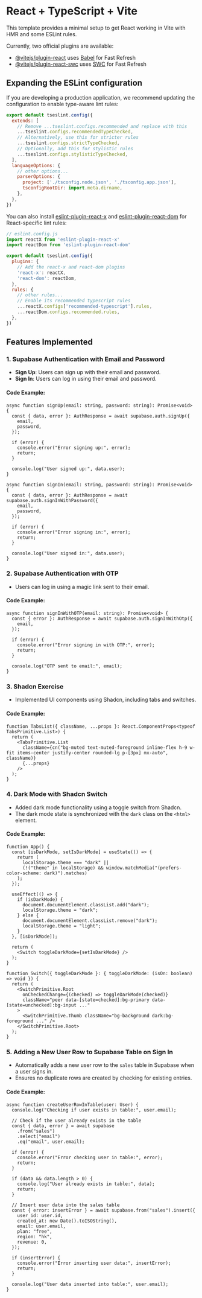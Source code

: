# React + TypeScript + Vite

This template provides a minimal setup to get React working in Vite with HMR and some ESLint rules.

Currently, two official plugins are available:

- [@vitejs/plugin-react](https://github.com/vitejs/vite-plugin-react/blob/main/packages/plugin-react) uses [Babel](https://babeljs.io/) for Fast Refresh
- [@vitejs/plugin-react-swc](https://github.com/vitejs/vite-plugin-react/blob/main/packages/plugin-react-swc) uses [SWC](https://swc.rs/) for Fast Refresh

## Expanding the ESLint configuration

If you are developing a production application, we recommend updating the configuration to enable type-aware lint rules:

```js
export default tseslint.config({
  extends: [
    // Remove ...tseslint.configs.recommended and replace with this
    ...tseslint.configs.recommendedTypeChecked,
    // Alternatively, use this for stricter rules
    ...tseslint.configs.strictTypeChecked,
    // Optionally, add this for stylistic rules
    ...tseslint.configs.stylisticTypeChecked,
  ],
  languageOptions: {
    // other options...
    parserOptions: {
      project: ['./tsconfig.node.json', './tsconfig.app.json'],
      tsconfigRootDir: import.meta.dirname,
    },
  },
})
```

You can also install [eslint-plugin-react-x](https://github.com/Rel1cx/eslint-react/tree/main/packages/plugins/eslint-plugin-react-x) and [eslint-plugin-react-dom](https://github.com/Rel1cx/eslint-react/tree/main/packages/plugins/eslint-plugin-react-dom) for React-specific lint rules:

```js
// eslint.config.js
import reactX from 'eslint-plugin-react-x'
import reactDom from 'eslint-plugin-react-dom'

export default tseslint.config({
  plugins: {
    // Add the react-x and react-dom plugins
    'react-x': reactX,
    'react-dom': reactDom,
  },
  rules: {
    // other rules...
    // Enable its recommended typescript rules
    ...reactX.configs['recommended-typescript'].rules,
    ...reactDom.configs.recommended.rules,
  },
})
```

## Features Implemented

### 1. Supabase Authentication with Email and Password
- **Sign Up**: Users can sign up with their email and password.
- **Sign In**: Users can log in using their email and password.

#### Code Example:
```tsx
async function signUp(email: string, password: string): Promise<void> {
  const { data, error }: AuthResponse = await supabase.auth.signUp({
    email,
    password,
  });

  if (error) {
    console.error("Error signing up:", error);
    return;
  }

  console.log("User signed up:", data.user);
}

async function signIn(email: string, password: string): Promise<void> {
  const { data, error }: AuthResponse = await supabase.auth.signInWithPassword({
    email,
    password,
  });

  if (error) {
    console.error("Error signing in:", error);
    return;
  }

  console.log("User signed in:", data.user);
}
```

### 2. Supabase Authentication with OTP
- Users can log in using a magic link sent to their email.

#### Code Example:
```tsx
async function signInWithOTP(email: string): Promise<void> {
  const { error }: AuthResponse = await supabase.auth.signInWithOtp({
    email,
  });

  if (error) {
    console.error("Error signing in with OTP:", error);
    return;
  }

  console.log("OTP sent to email:", email);
}
```

### 3. Shadcn Exercise
- Implemented UI components using Shadcn, including tabs and switches.

#### Code Example:
```tsx
function TabsList({ className, ...props }: React.ComponentProps<typeof TabsPrimitive.List>) {
  return (
    <TabsPrimitive.List
      className={cn("bg-muted text-muted-foreground inline-flex h-9 w-fit items-center justify-center rounded-lg p-[3px] mx-auto", className)}
      {...props}
    />
  );
}
```

### 4. Dark Mode with Shadcn Switch
- Added dark mode functionality using a toggle switch from Shadcn.
- The dark mode state is synchronized with the `dark` class on the `<html>` element.

#### Code Example:
```tsx
function App() {
  const [isDarkMode, setIsDarkMode] = useState(() => {
    return (
      localStorage.theme === "dark" ||
      (!("theme" in localStorage) && window.matchMedia("(prefers-color-scheme: dark)").matches)
    );
  });

  useEffect(() => {
    if (isDarkMode) {
      document.documentElement.classList.add("dark");
      localStorage.theme = "dark";
    } else {
      document.documentElement.classList.remove("dark");
      localStorage.theme = "light";
    }
  }, [isDarkMode]);

  return (
    <Switch toggleDarkMode={setIsDarkMode} />
  );
}

function Switch({ toggleDarkMode }: { toggleDarkMode: (isOn: boolean) => void }) {
  return (
    <SwitchPrimitive.Root
      onCheckedChange={(checked) => toggleDarkMode(checked)}
      className="peer data-[state=checked]:bg-primary data-[state=unchecked]:bg-input ..."
    >
      <SwitchPrimitive.Thumb className="bg-background dark:bg-foreground ..." />
    </SwitchPrimitive.Root>
  );
}
```

### 5. Adding a New User Row to Supabase Table on Sign In
- Automatically adds a new user row to the `sales` table in Supabase when a user signs in.
- Ensures no duplicate rows are created by checking for existing entries.

#### Code Example:
```tsx
async function createUserRowInTable(user: User) {
  console.log("Checking if user exists in table:", user.email);

  // Check if the user already exists in the table
  const { data, error } = await supabase
    .from("sales")
    .select("email")
    .eq("email", user.email);

  if (error) {
    console.error("Error checking user in table:", error);
    return;
  }

  if (data && data.length > 0) {
    console.log("User already exists in table:", data);
    return;
  }

  // Insert user data into the sales table
  const { error: insertError } = await supabase.from("sales").insert({
    user_id: user.id,
    created_at: new Date().toISOString(),
    email: user.email,
    plan: "free",
    region: "hk",
    revenue: 0,
  });

  if (insertError) {
    console.error("Error inserting user data:", insertError);
    return;
  }

  console.log("User data inserted into table:", user.email);
}
```
